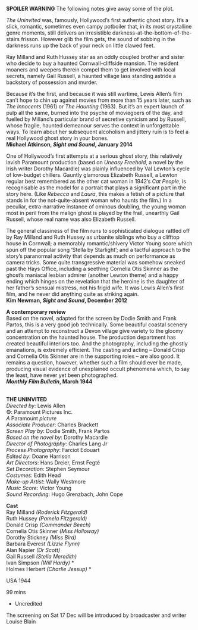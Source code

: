 

**SPOILER WARNING** The following notes give away some of the plot.

_The Uninvited_ was, famously, Hollywood’s first authentic ghost story. It’s a slick, romantic, sometimes even campy potboiler that, in its most crystalline genre moments, still delivers an irresistible darkness-at-the-bottom-of-the-stairs frisson. However glib the film gets, the sound of sobbing in the darkness runs up the back of your neck on little clawed feet.

Ray Milland and Ruth Hussey star as an oddly coupled brother and sister who decide to buy a haunted Cornwall-cliffside mansion. The resident moaners and weepers therein compel them to get involved with local secrets, namely Gail Russell, a haunted village lass standing astride a backstory of possession and murder.

Because it’s the first, and because it was still wartime, Lewis Allen’s film can’t hope to chin up against movies from more than 15 years later, such as  _The Innocents_ (1961) or _The Haunting_ (1963). But it’s an expert launch of pulp all the same, burned into the psyche of moviegoers of the day, and fuelled by Milland’s particular brand of secretive cynicism and by Russell, whose fragile, haunted demeanour serves the context in unforgettable ways. To learn about her subsequent alcoholism and jittery ruin is to feel a real Hollywood ghost story in your bones.  
**Michael Atkinson, _Sight and Sound_, January 2014**

One of Hollywood’s first attempts at a serious ghost story, this relatively lavish Paramount production (based on _Uneasy Freehold_, a novel by the Irish writer Dorothy Macardle) was plainly influenced by Val Lewton’s cycle of low-budget chillers. Gauntly glamorous Elizabeth Russell, a Lewton regular best remembered as the other cat woman in 1942’s _Cat People_, is recognisable as the model for a portrait that plays a significant part in the story here. (Like _Rebecca_ and _Laura_, this makes a fetish of a picture that stands in for the not-quite-absent woman who haunts the film.) In a peculiar, extra-narrative instance of ominous doubling, the young woman most in peril from the malign ghost is played by the frail, unearthly Gail Russell, whose real name was also Elizabeth Russell.

The general classiness of the film runs to sophisticated dialogue rattled off by Ray Milland and Ruth Hussey as urbanite siblings who buy a clifftop house in Cornwall; a memorably romantic/shivery Victor Young score which spun off the popular song ‘Stella by Starlight’; and a tactful approach to the story’s paranormal activity that depends as much on performance as camera tricks. Some quite transgressive material was somehow sneaked past the Hays Office, including a seething Cornelia Otis Skinner as the ghost’s maniacal lesbian admirer (another Lewton theme) and a happy ending which hinges on the revelation that the heroine is the daughter of her father’s sensual mistress, not his frigid wife. It was Lewis Allen’s first film, and he never did anything quite as striking again.  
**Kim Newman, _Sight and Sound_, December 2012**

**A contemporary review**  
Based on the novel, adapted for the screen by Dodie Smith and Frank Partos, this is a very good job technically. Some beautiful coastal scenery and an attempt to reconstruct a Devon village give variety to the gloomy concentration on the haunted house. The production department has created beautiful interiors too. And the photography, including the ghostly emanations, is extremely efficient. The casting and acting – Donald Crisp and Cornelia Otis Skinner are in the supporting roles – are also good. It remains a question, however, whether such a film should ever be made, producing visual evidence of unexplained occult phenomena which, to say the least, have never yet been photographed.  
**_Monthly Film Bulletin_, March 1944**
<br><br>

**THE UNINVITED**  
_Directed by_: Lewis Allen  
©: Paramount Pictures Inc.  
_A_ Paramount _picture_  
_Associate Producer_: Charles Brackett  
_Screen Play by_: Dodie Smith, Frank Partos  
_Based on the novel by_: Dorothy Macardle  
_Director of Photography_: Charles Lang Jr  
_Process Photography_: Farciot Edouart  
_Edited by_: Doane Harrison  
_Art Directors_: Hans Dreier, Ernst Fegté  
_Set Decoration_: Stephen Seymour  
_Costumes_: Edith Head  
_Make-up Artist_: Wally Westmore  
_Music Score_: Victor Young  
_Sound Recording_: Hugo Grenzbach, John Cope

**Cast**  
Ray Milland _(Roderick Fitzgerald)_  
Ruth Hussey _(Pamela Fitzgerald)_  
Donald Crisp _(Commander Beech)_  
Cornelia Otis Skinner _(Miss Holloway)_  
Dorothy Stickney _(Miss Bird)_  
Barbara Everest _(Lizzie Flynn)_  
Alan Napier _(Dr Scott)_  
Gail Russell _(Stella Meredith)_  
Ivan Simpson _(Will Hardy)_ *  
Holmes Herbert _(Charlie Jessup)_ *
  
USA 1944

99 mins

* Uncredited

The screening on Sat 17 Dec will be introduced by broadcaster and writer Louise Blain
<!--stackedit_data:
eyJoaXN0b3J5IjpbMTg2Nzc1NTMxNl19
-->